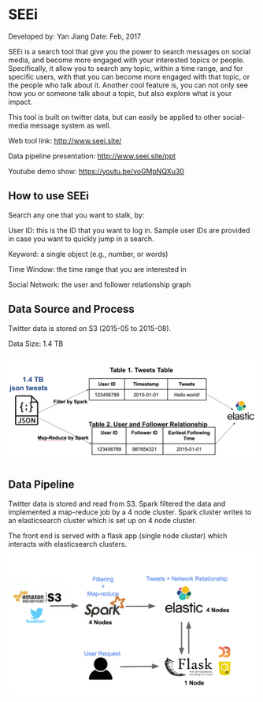 # SEEi
Developed by: Yan Jiang
Date: Feb, 2017


SEEi is a search tool that give you the power to search messages on social media, and become more engaged with your interested topics or people. Specifically, it allow you to search any topic, within a time range, and for specific users, with that you can become more engaged with that topic, or the people who talk about it. Another cool feature is, you can not only see how you or someone talk about a topic, but also explore what is your impact. 

This tool is built on twitter data, but can easily be applied to other social-media message system as well.

Web tool link: http://www.seei.site/

Data pipeline presentation: http://www.seei.site/ppt

Youtube demo show: https://youtu.be/voGMpNQXu30




## How to use SEEi
Search any one that you want to stalk, by:

User ID: this is the ID that you want to log in. Sample user IDs are provided in case you want to quickly jump in a search.

Keyword: a single object (e.g., number, or words)

Time Window: the time range that you are interested in 

Social Network: the user and follower relationship graph


## Data Source and Process
Twitter data is stored on S3 (2015-05 to 2015-08). 

Data Size: 1.4 TB

![input-data](Github/inputdata.png)

## Data Pipeline
Twitter data is stored and read from S3. Spark filtered the data and implemented a map-reduce job by a 4 node cluster. Spark cluster writes to an elasticsearch cluster which is set up on 4 node cluster. 

The front end is served with a flask app (single node cluster) which interacts with elasticsearch clusters.
![flowchart](Github/pipline.png)
